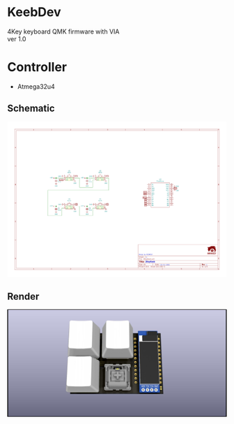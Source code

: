 # KeebDev    
4Key keyboard QMK firmware with VIA  
ver 1.0  

# Controller
  - Atmega32u4
  
## Schematic
![](image/2KeyKeeb.png)


## Render
![](image/2KeyKeeb_render.jpg)
